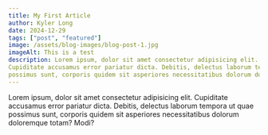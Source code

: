 ```yaml
---
title: My First Article 
author: Kyler Long
date: 2024-12-29
tags: ["post", "featured"]
image: /assets/blog-images/blog-post-1.jpg
imageAlt: This is a test
description: Lorem ipsum, dolor sit amet consectetur adipisicing elit. 
Cupiditate accusamus error pariatur dicta. Debitis, delectus laborum tempora ut quae 
possimus sunt, corporis quidem sit asperiores necessitatibus dolorum doloremque totam? Modi?
---
```


Lorem ipsum, dolor sit amet consectetur adipisicing elit. 
Cupiditate accusamus error pariatur dicta. Debitis, delectus laborum tempora ut quae 
possimus sunt, corporis quidem sit asperiores necessitatibus dolorum doloremque totam? Modi?